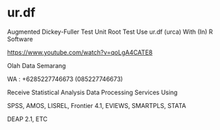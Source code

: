 # ur.df
Augmented Dickey-Fuller Test Unit Root Test Use ur.df (urca) With (In) R Software

https://www.youtube.com/watch?v=qoLgA4CATE8

Olah Data Semarang

WA : +6285227746673 (085227746673)

Receive Statistical Analysis Data Processing Services Using

SPSS, AMOS, LISREL, Frontier 4.1, EVIEWS, SMARTPLS, STATA

DEAP 2.1, ETC

